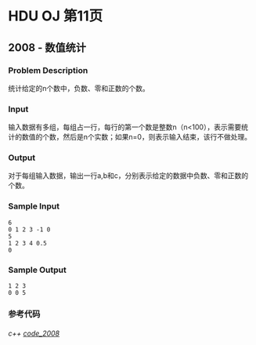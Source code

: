 # HDU OJ 第11页

## 2008 - 数值统计


### Problem Description
统计给定的n个数中，负数、零和正数的个数。

### Input

输入数据有多组，每组占一行，每行的第一个数是整数n（n<100），表示需要统计的数值的个数，然后是n个实数；如果n=0，则表示输入结束，该行不做处理。

### Output

对于每组输入数据，输出一行a,b和c，分别表示给定的数据中负数、零和正数的个数。

### Sample Input
```
6
0 1 2 3 -1 0
5
1 2 3 4 0.5
0
```
### Sample Output
```
1 2 3
0 0 5
```

### 参考代码

###### c++ [code_2008](https://github.com/ZhengzxDev/hdu_oj_page_eleven/blob/main/codes/c%2B%2B/question_2008.cpp)